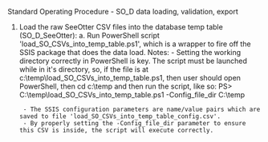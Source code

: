 Standard Operating Procedure - SO_D data loading, validation, export

1. Load the raw SeeOtter CSV files into the database temp table (SO_D_SeeOtter):
	a. Run PowerShell script 'load_SO_CSVs_into_temp_table.ps1', which is a wrapper to fire off the SSIS package that does the data load.
		Notes:
		- Setting the working directory correctly in PowerShell is key. The script must be launched while in it's directory, so, if the file is at  		c:\temp\load_SO_CSVs_into_temp_table.ps1, then user should open PowerShell, then cd c:\temp and then run the script, like so:
		PS> C:\temp\load_SO_CSVs_into_temp_table.ps1 -Config_file_dir C:\temp
		
		- The SSIS configuration parameters are name/value pairs which are saved to file 'load_SO_CSVs_into_temp_table_config.csv'.
		- By properly setting the -Config_file_dir parameter to ensure this CSV is inside, the script will execute correctly.

